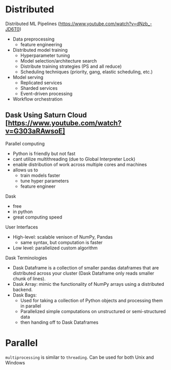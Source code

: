 # Distributed 
Distributed ML Pipelines (https://www.youtube.com/watch?v=dNzb_-JD6T0)
* Data preprocessing 
	* feature engineering
* Distributed model training 
	* Hyperparameter tuning
	* Model selection/architecture search 
	* Distribute training strategies (PS and all reduce)
	* Scheduling techniques (priority, gang, elastic scheduling, etc.)
* Model serving 
	* Replicated services 
	* Sharded services 
	* Event-driven processing
* Workflow orchestration 

## Dask Using Saturn Cloud [https://www.youtube.com/watch?v=G303aRAwsoE]

Parallel computing 
 * Python is friendly but not fast 
 * cant utilize multithreading (due to Global Interpreter Lock)
 * enable distribution of work across multiple cores and machines
 * allows us to 
     * train models faster 
     * tune hyper parameters
     * feature engineer 

Dask 
 * free 
 * in python 
 * great computing speed


User Interfaces 
* High-level: scalable venison of NumPy, Pandas
    * same syntax, but computation is faster
* Low level: parallelized custom algorithm 

Dask Terminologies
 * Dask Dataframe is a collection of smaller pandas dataframes that are distributed across your cluster (Dask Dataframe only reads smaller chunk of lines). 
 * Dask Array: mimic the functionality of NumPy arrays using a distributed backend. 
 * Dask Bags: 
     * Used for taking a collection of Python objects and processing them in parallel 
     * Parallelized simple computations on unstructured or semi-structured data
     * then handing off to Dask Dataframes 


# Parallel

`multiprocessing` is similar to `threading`.
Can be used for both Unix and Windows
